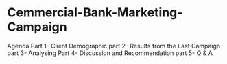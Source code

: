 # Cemmercial-Bank-Marketing-Campaign

Agenda 
Part 1- Client Demographic
part 2- Results from the Last Campaign
part 3- Analysing 
Part 4- Discussion and Recommendation
part 5- Q & A


